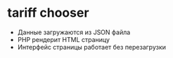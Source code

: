 # tariff chooser

- Данные загружаются из JSON файла
- PHP рендерит HTML страницу
- Интерфейс страницы работает без перезагрузки
